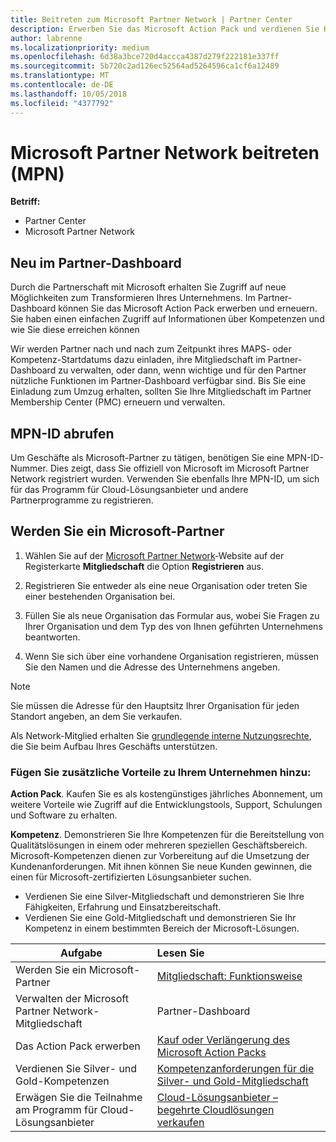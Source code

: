 ```yaml
---
title: Beitreten zum Microsoft Partner Network | Partner Center
description: Erwerben Sie das Microsoft Action Pack und verdienen Sie Kompetenzen im Partner Center
author: labrenne
ms.localizationpriority: medium
ms.openlocfilehash: 6d38a3bce720d4accca4387d279f222181e337ff
ms.sourcegitcommit: 5b720c2ad126ec52564ad5264596ca1cf6a12489
ms.translationtype: MT
ms.contentlocale: de-DE
ms.lasthandoff: 10/05/2018
ms.locfileid: "4377792"
---
```

# <a name="join-the-microsoft-partner-network-mpn"></a>Microsoft Partner Network beitreten (MPN)

**Betriff:**

-  Partner Center
-  Microsoft Partner Network

## <a name="new-to-the-partner-dashboard"></a>Neu im Partner-Dashboard

 Durch die Partnerschaft mit Microsoft erhalten Sie Zugriff auf neue Möglichkeiten zum Transformieren Ihres Unternehmens. Im Partner-Dashboard können Sie das Microsoft Action Pack erwerben und erneuern. Sie haben einen einfachen Zugriff auf Informationen über Kompetenzen und wie Sie diese erreichen können

 Wir werden Partner nach und nach zum Zeitpunkt ihres MAPS- oder Kompetenz-Startdatums dazu einladen, ihre Mitgliedschaft im Partner-Dashboard zu verwalten, oder dann, wenn wichtige und für den Partner nützliche Funktionen im Partner-Dashboard verfügbar sind.  Bis Sie eine Einladung zum Umzug erhalten, sollten Sie Ihre Mitgliedschaft im Partner Membership Center (PMC) erneuern und verwalten.

## <a name="get-your-mpn-id"></a>MPN-ID abrufen

Um Geschäfte als Microsoft-Partner zu tätigen, benötigen Sie eine MPN-ID-Nummer. Dies zeigt, dass Sie offiziell von Microsoft im Microsoft Partner Network registriert wurden. Verwenden Sie ebenfalls Ihre MPN-ID, um sich für das Programm für Cloud-Lösungsanbieter und andere Partnerprogramme zu registrieren.  

## <a name="become-a-microsoft-partner"></a>Werden Sie ein Microsoft-Partner

1.  Wählen Sie auf der [Microsoft Partner Network](https://partner.microsoft.com/en-us/membership)-Website auf der Registerkarte **Mitgliedschaft** die Option **Registrieren** aus. 

2.  Registrieren Sie entweder als eine neue Organisation oder treten Sie einer bestehenden Organisation bei.

3.  Füllen Sie als neue Organisation das Formular aus, wobei Sie Fragen zu Ihrer Organisation und dem Typ des von Ihnen geführten Unternehmens beantworten.

4.  Wenn Sie sich über eine vorhandene Organisation registrieren, müssen Sie den Namen und die Adresse des Unternehmens angeben.

> [!NOTE]  
>  Sie müssen die Adresse für den Hauptsitz Ihrer Organisation für jeden Standort angeben, an dem Sie verkaufen.

Als Network-Mitglied erhalten Sie [grundlegende interne Nutzungsrechte](https://partner.microsoft.com/membership/core-benefits), die Sie beim Aufbau Ihres Geschäfts unterstützen. 

### <a name="add-additional-benefits-to-your-business"></a>Fügen Sie zusätzliche Vorteile zu Ihrem Unternehmen hinzu: 

**Action Pack**. Kaufen Sie es als kostengünstiges jährliches Abonnement, um weitere Vorteile wie Zugriff auf die Entwicklungstools, Support, Schulungen und Software zu erhalten.

**Kompetenz**. Demonstrieren Sie Ihre Kompetenzen für die Bereitstellung von Qualitätslösungen in einem oder mehreren speziellen Geschäftsbereich. Microsoft-Kompetenzen dienen zur Vorbereitung auf die Umsetzung der Kundenanforderungen. Mit ihnen können Sie neue Kunden gewinnen, die einen für Microsoft-zertifizierten Lösungsanbieter suchen. 

- Verdienen Sie eine Silver-Mitgliedschaft und demonstrieren Sie Ihre Fähigkeiten, Erfahrung und Einsatzbereitschaft.
- Verdienen Sie eine Gold-Mitgliedschaft und demonstrieren Sie Ihr Kompetenz in einem bestimmten Bereich der Microsoft-Lösungen.

|**Aufgabe**   |**Lesen Sie**   |
|------------------|:---------------|
|Werden Sie ein Microsoft-Partner|[Mitgliedschaft: Funktionsweise](https://partner.microsoft.com/membership/how-it-works)|
Verwalten der Microsoft Partner Network-Mitgliedschaft | Partner-Dashboard   |[Verwalten der Microsoft Partner Network-Mitgliedschaft](mpn-overview.md)
|Das Action Pack erwerben   |[Kauf oder Verlängerung des Microsoft Action Packs](https://msdn.microsoft.com/partner-center/mpn-get-action-pack)|
|Verdienen Sie Silver- und Gold-Kompetenzen   |[Kompetenzanforderungen für die Silver- und Gold-Mitgliedschaft](https://msdn.microsoft.com/en-us/partner-center/learn-about-competencies)|
|Erwägen Sie die Teilnahme am Programm für Cloud-Lösungsanbieter|[Cloud-Lösungsanbieter – begehrte Cloudlösungen verkaufen](csp-overview.md)|
